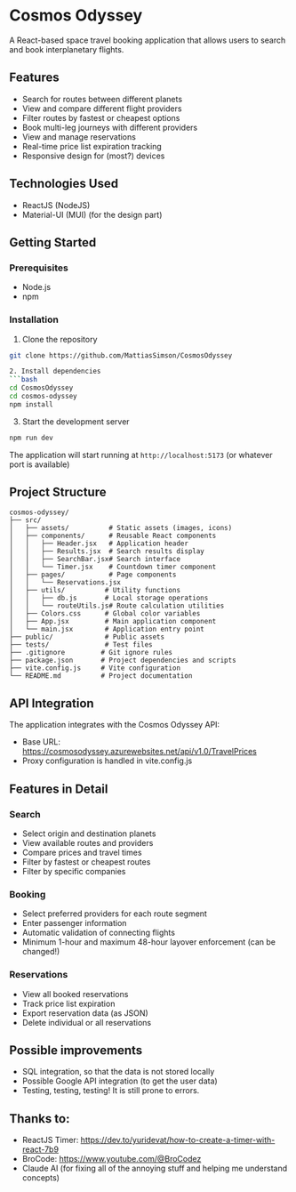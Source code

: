 # Cosmos Odyssey

A React-based space travel booking application that allows users to search and book interplanetary flights.

## Features

- Search for routes between different planets
- View and compare different flight providers
- Filter routes by fastest or cheapest options
- Book multi-leg journeys with different providers
- View and manage reservations
- Real-time price list expiration tracking
- Responsive design for (most?) devices

## Technologies Used

- ReactJS (NodeJS)
- Material-UI (MUI) (for the design part)

## Getting Started

### Prerequisites

- Node.js
- npm 

### Installation

1. Clone the repository
```bash
git clone https://github.com/MattiasSimson/CosmosOdyssey

2. Install dependencies
```bash
cd CosmosOdyssey
cd cosmos-odyssey
npm install
```

3. Start the development server
```bash
npm run dev
```

The application will start running at `http://localhost:5173` 
(or whatever port is available)

## Project Structure

```
cosmos-odyssey/
├── src/
│   ├── assets/          # Static assets (images, icons)
│   ├── components/      # Reusable React components
│   │   ├── Header.jsx   # Application header
│   │   ├── Results.jsx  # Search results display
│   │   ├── SearchBar.jsx# Search interface
│   │   └── Timer.jsx    # Countdown timer component
│   ├── pages/           # Page components
│   │   └── Reservations.jsx
│   ├── utils/          # Utility functions
│   │   ├── db.js       # Local storage operations
│   │   └── routeUtils.js# Route calculation utilities
│   ├── Colors.css      # Global color variables
│   ├── App.jsx         # Main application component
│   └── main.jsx        # Application entry point
├── public/             # Public assets
├── tests/              # Test files
├── .gitignore         # Git ignore rules
├── package.json       # Project dependencies and scripts
├── vite.config.js     # Vite configuration
└── README.md          # Project documentation
```

## API Integration

The application integrates with the Cosmos Odyssey API:
- Base URL: https://cosmosodyssey.azurewebsites.net/api/v1.0/TravelPrices
- Proxy configuration is handled in vite.config.js 

## Features in Detail

### Search
- Select origin and destination planets
- View available routes and providers
- Compare prices and travel times
- Filter by fastest or cheapest routes
- Filter by specific companies

### Booking
- Select preferred providers for each route segment
- Enter passenger information
- Automatic validation of connecting flights
- Minimum 1-hour and maximum 48-hour layover enforcement (can be changed!)

### Reservations
- View all booked reservations
- Track price list expiration
- Export reservation data (as JSON)
- Delete individual or all reservations

## Possible improvements

- SQL integration, so that the data is not stored locally
- Possible Google API integration (to get the user data)
- Testing, testing, testing! It is still prone to errors.

## Thanks to:

- ReactJS Timer: https://dev.to/yuridevat/how-to-create-a-timer-with-react-7b9
- BroCode: https://www.youtube.com/@BroCodez
- Claude AI (for fixing all of the annoying stuff and helping me understand concepts)



